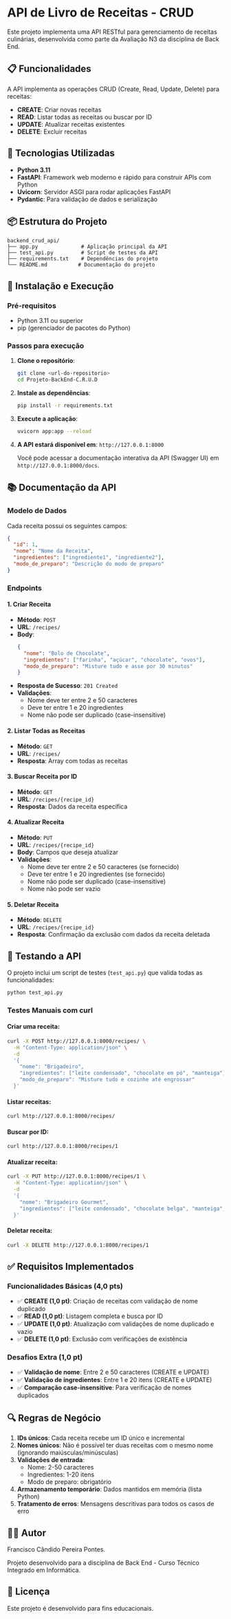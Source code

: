 # API de Livro de Receitas - CRUD

Este projeto implementa uma API RESTful para gerenciamento de receitas culinárias, desenvolvida como parte da Avaliação N3 da disciplina de Back End.

## 📋 Funcionalidades

A API implementa as operações CRUD (Create, Read, Update, Delete) para receitas:

- **CREATE**: Criar novas receitas
- **READ**: Listar todas as receitas ou buscar por ID
- **UPDATE**: Atualizar receitas existentes
- **DELETE**: Excluir receitas

## 🚀 Tecnologias Utilizadas

- **Python 3.11**
- **FastAPI**: Framework web moderno e rápido para construir APIs com Python
- **Uvicorn**: Servidor ASGI para rodar aplicações FastAPI
- **Pydantic**: Para validação de dados e serialização

## 📦 Estrutura do Projeto

```
backend_crud_api/
├── app.py              # Aplicação principal da API
├── test_api.py         # Script de testes da API
├── requirements.txt    # Dependências do projeto
└── README.md          # Documentação do projeto
```

## 🔧 Instalação e Execução

### Pré-requisitos
- Python 3.11 ou superior
- pip (gerenciador de pacotes do Python)

### Passos para execução

1. **Clone o repositório**:
   ```bash
   git clone <url-do-repositorio>
   cd Projeto-BackEnd-C.R.U.D
   ```

2. **Instale as dependências**:
   ```bash
   pip install -r requirements.txt
   ```

3. **Execute a aplicação**:
   ```bash
   uvicorn app:app --reload
   ```

4. **A API estará disponível em**: `http://127.0.0.1:8000`

   Você pode acessar a documentação interativa da API (Swagger UI) em `http://127.0.0.1:8000/docs`.

## 📚 Documentação da API

### Modelo de Dados

Cada receita possui os seguintes campos:

```json
{
  "id": 1,
  "nome": "Nome da Receita",
  "ingredientes": ["ingrediente1", "ingrediente2"],
  "modo_de_preparo": "Descrição do modo de preparo"
}
```

### Endpoints

#### 1. Criar Receita
- **Método**: `POST`
- **URL**: `/recipes/`
- **Body**:
  ```json
  {
    "nome": "Bolo de Chocolate",
    "ingredientes": ["farinha", "açúcar", "chocolate", "ovos"],
    "modo_de_preparo": "Misture tudo e asse por 30 minutos"
  }
  ```
- **Resposta de Sucesso**: `201 Created`
- **Validações**:
  - Nome deve ter entre 2 e 50 caracteres
  - Deve ter entre 1 e 20 ingredientes
  - Nome não pode ser duplicado (case-insensitive)

#### 2. Listar Todas as Receitas
- **Método**: `GET`
- **URL**: `/recipes/`
- **Resposta**: Array com todas as receitas

#### 3. Buscar Receita por ID
- **Método**: `GET`
- **URL**: `/recipes/{recipe_id}`
- **Resposta**: Dados da receita específica

#### 4. Atualizar Receita
- **Método**: `PUT`
- **URL**: `/recipes/{recipe_id}`
- **Body**: Campos que deseja atualizar
- **Validações**:
  - Nome deve ter entre 2 e 50 caracteres (se fornecido)
  - Deve ter entre 1 e 20 ingredientes (se fornecido)
  - Nome não pode ser duplicado (case-insensitive)
  - Nome não pode ser vazio

#### 5. Deletar Receita
- **Método**: `DELETE`
- **URL**: `/recipes/{recipe_id}`
- **Resposta**: Confirmação da exclusão com dados da receita deletada

## 🧪 Testando a API

O projeto inclui um script de testes (`test_api.py`) que valida todas as funcionalidades:

```bash
python test_api.py
```

### Testes Manuais com curl

#### Criar uma receita:
```bash
curl -X POST http://127.0.0.1:8000/recipes/ \
  -H "Content-Type: application/json" \
  -d 
  '{
    "nome": "Brigadeiro",
    "ingredientes": ["leite condensado", "chocolate em pó", "manteiga"],
    "modo_de_preparo": "Misture tudo e cozinhe até engrossar"
  }'
```

#### Listar receitas:
```bash
curl http://127.0.0.1:8000/recipes/
```

#### Buscar por ID:
```bash
curl http://127.0.0.1:8000/recipes/1
```

#### Atualizar receita:
```bash
curl -X PUT http://127.0.0.1:8000/recipes/1 \
  -H "Content-Type: application/json" \
  -d 
  '{
    "nome": "Brigadeiro Gourmet",
    "ingredientes": ["leite condensado", "chocolate belga", "manteiga", "granulado"]
  }'
```

#### Deletar receita:
```bash
curl -X DELETE http://127.0.0.1:8000/recipes/1
```

## ✅ Requisitos Implementados

### Funcionalidades Básicas (4,0 pts)
- ✅ **CREATE (1,0 pt)**: Criação de receitas com validação de nome duplicado
- ✅ **READ (1,0 pt)**: Listagem completa e busca por ID
- ✅ **UPDATE (1,0 pt)**: Atualização com validações de nome duplicado e vazio
- ✅ **DELETE (1,0 pt)**: Exclusão com verificações de existência

### Desafios Extra (1,0 pt)
- ✅ **Validação de nome**: Entre 2 e 50 caracteres (CREATE e UPDATE)
- ✅ **Validação de ingredientes**: Entre 1 e 20 itens (CREATE e UPDATE)
- ✅ **Comparação case-insensitive**: Para verificação de nomes duplicados

## 🔍 Regras de Negócio

1. **IDs únicos**: Cada receita recebe um ID único e incremental
2. **Nomes únicos**: Não é possível ter duas receitas com o mesmo nome (ignorando maiúsculas/minúsculas)
3. **Validações de entrada**:
   - Nome: 2-50 caracteres
   - Ingredientes: 1-20 itens
   - Modo de preparo: obrigatório
4. **Armazenamento temporário**: Dados mantidos em memória (lista Python)
5. **Tratamento de erros**: Mensagens descritivas para todos os casos de erro

## 👨‍💻 Autor
Francisco Cândido Pereira Pontes.

Projeto desenvolvido para a disciplina de Back End - Curso Técnico Integrado em Informática.

## 📄 Licença

Este projeto é desenvolvido para fins educacionais.
